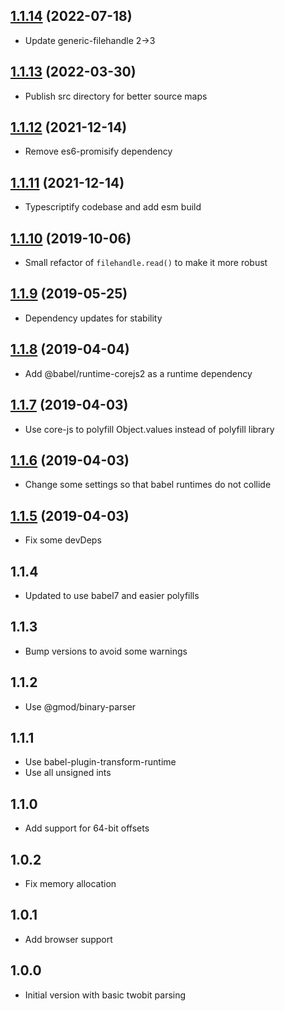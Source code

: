 ## [1.1.14](https://github.com/GMOD/twobit-js/compare/v1.1.13...v1.1.14) (2022-07-18)

- Update generic-filehandle 2->3

<a name="1.1.13"></a>

## [1.1.13](https://github.com/GMOD/twobit-js/compare/v1.1.12...v1.1.13) (2022-03-30)

- Publish src directory for better source maps

<a name="1.1.12"></a>

## [1.1.12](https://github.com/GMOD/twobit-js/compare/v1.1.11...v1.1.12) (2021-12-14)

- Remove es6-promisify dependency

<a name="1.1.11"></a>

## [1.1.11](https://github.com/GMOD/twobit-js/compare/v1.1.10...v1.1.11) (2021-12-14)

- Typescriptify codebase and add esm build

<a name="1.1.10"></a>

## [1.1.10](https://github.com/GMOD/twobit-js/compare/v1.1.9...v1.1.10) (2019-10-06)

- Small refactor of `filehandle.read()` to make it more robust

## [1.1.9](https://github.com/GMOD/twobit-js/compare/v1.1.8...v1.1.9) (2019-05-25)

- Dependency updates for stability

## [1.1.8](https://github.com/GMOD/twobit-js/compare/v1.1.6...v1.1.8) (2019-04-04)

- Add @babel/runtime-corejs2 as a runtime dependency

## [1.1.7](https://github.com/GMOD/twobit-js/compare/v1.1.6...v1.1.7) (2019-04-03)

- Use core-js to polyfill Object.values instead of polyfill library

## [1.1.6](https://github.com/GMOD/twobit-js/compare/v1.1.5...v1.1.6) (2019-04-03)

- Change some settings so that babel runtimes do not collide

## [1.1.5](https://github.com/GMOD/twobit-js/compare/v1.1.4...v1.1.5) (2019-04-03)

- Fix some devDeps

## 1.1.4

- Updated to use babel7 and easier polyfills

## 1.1.3

- Bump versions to avoid some warnings

## 1.1.2

- Use @gmod/binary-parser

## 1.1.1

- Use babel-plugin-transform-runtime
- Use all unsigned ints

## 1.1.0

- Add support for 64-bit offsets

## 1.0.2

- Fix memory allocation

## 1.0.1

- Add browser support

## 1.0.0

- Initial version with basic twobit parsing
